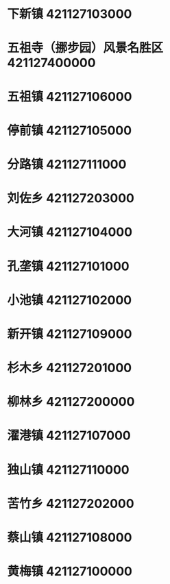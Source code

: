 # 下新镇 421127103000
# 五祖寺（挪步园）风景名胜区 421127400000
# 五祖镇 421127106000
# 停前镇 421127105000
# 分路镇 421127111000
# 刘佐乡 421127203000
# 大河镇 421127104000
# 孔垄镇 421127101000
# 小池镇 421127102000
# 新开镇 421127109000
# 杉木乡 421127201000
# 柳林乡 421127200000
# 濯港镇 421127107000
# 独山镇 421127110000
# 苦竹乡 421127202000
# 蔡山镇 421127108000
# 黄梅镇 421127100000
